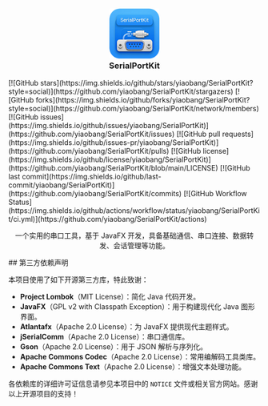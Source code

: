 <h3 align="center">
  <img src="readme/app.png" width="100" height="100" alt="Logo"/><br/>
  SerialPortKit
</h3>
[![GitHub stars](https://img.shields.io/github/stars/yiaobang/SerialPortKit?style=social)](https://github.com/yiaobang/SerialPortKit/stargazers)
[![GitHub forks](https://img.shields.io/github/forks/yiaobang/SerialPortKit?style=social)](https://github.com/yiaobang/SerialPortKit/network/members)
[![GitHub issues](https://img.shields.io/github/issues/yiaobang/SerialPortKit)](https://github.com/yiaobang/SerialPortKit/issues)
[![GitHub pull requests](https://img.shields.io/github/issues-pr/yiaobang/SerialPortKit)](https://github.com/yiaobang/SerialPortKit/pulls)
[![GitHub license](https://img.shields.io/github/license/yiaobang/SerialPortKit)](https://github.com/yiaobang/SerialPortKit/blob/main/LICENSE)
[![GitHub last commit](https://img.shields.io/github/last-commit/yiaobang/SerialPortKit)](https://github.com/yiaobang/SerialPortKit/commits)
[![GitHub Workflow Status](https://img.shields.io/github/actions/workflow/status/yiaobang/SerialPortKit/ci.yml)](https://github.com/yiaobang/SerialPortKit/actions)

<p align="center">
一个实用的串口工具，基于 JavaFX 开发，具备基础通信、串口连接、数据转发、会话管理等功能。
</p>
## 第三方依赖声明

本项目使用了如下开源第三方库，特此致谢：

- **Project Lombok**（MIT License）：简化 Java 代码开发。
- **JavaFX**（GPL v2 with Classpath Exception）：用于构建现代化 Java 图形界面。
- **Atlantafx**（Apache 2.0 License）：为 JavaFX 提供现代主题样式。
- **jSerialComm**（Apache 2.0 License）：串口通信库。
- **Gson**（Apache 2.0 License）：用于 JSON 解析与序列化。
- **Apache Commons Codec**（Apache 2.0 License）：常用编解码工具类库。
- **Apache Commons Text**（Apache 2.0 License）：增强文本处理功能。

各依赖库的详细许可证信息请参见本项目中的 `NOTICE` 文件或相关官方网站。感谢以上开源项目的支持！